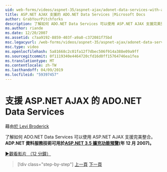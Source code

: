 ```yaml
---
uid: web-forms/videos/aspnet-35/aspnet-ajax/adonet-data-services-with-aspnet-ajax-support
title: ASP.NET AJAX 支援的 ADO.NET Data Services |Microsoft Docs
author: GrabYourPitchforks
description: 了解如何 ADO.NET Data Services 可以使用 ASP.NET AJAX 支援完美整合。 ADP.NET 資料服務技術可用於 ASP.NET 3.5 E....
ms.author: riande
ms.date: 12/20/2007
ms.assetid: c7aa9192-8859-403f-a9a8-c372081f75bd
msc.legacyurl: /web-forms/videos/aspnet-35/aspnet-ajax/adonet-data-services-with-aspnet-ajax-support
msc.type: video
ms.openlocfilehash: 5a81668c2c01fa12f7dbec506f914a388e09a9ff
ms.sourcegitcommit: 0f1119340e4464720cfd16d0ff15764746ea1fea
ms.translationtype: MT
ms.contentlocale: zh-TW
ms.lasthandoff: 04/09/2019
ms.locfileid: "59397457"
---
```

# <a name="adonet-data-services-with-aspnet-ajax-support"></a>支援 ASP.NET AJAX 的 ADO.NET Data Services

藉由[於 Levi Broderick](https://github.com/GrabYourPitchforks)

了解如何 ADO.NET Data Services 可以使用 ASP.NET AJAX 支援完美整合。 **ADP.NET 資料服務技術可用於[ASP.NET 3.5 擴充功能預覽](https://www.asp.net/downloads/35-sp1#find)(年 12 月 2007)。**

[&#9654;觀看影片 （12 分鐘）](https://channel9.msdn.com/Blogs/ASP-NET-Site-Videos/adonet-data-services-with-aspnet-ajax-support)

> [!div class="step-by-step"]
> [上一頁](aspnet-ajax-a-demonstration-of-aspnet-ajax.md)
> [下一頁](introduction-to-aspnet-ajax-history.md)
